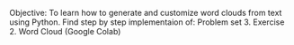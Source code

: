 Objective: To learn how to generate and customize word clouds from text using Python.
Find step by step implementaion of:
Problem set 3. 
Exercise 2. Word Cloud (Google Colab) 